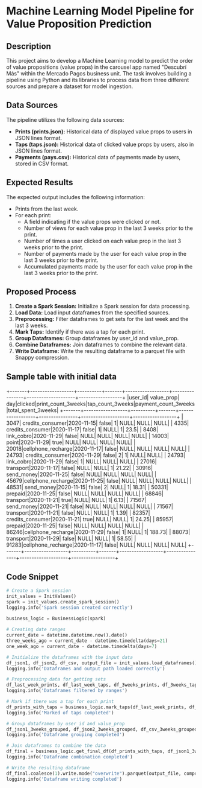 # **Machine Learning Model Pipeline for Value Proposition Prediction**

## **Description**

This project aims to develop a Machine Learning model to predict the order of value propositions (value props) in the carousel app named "Descubrí Más" within the Mercado Pagos business unit. The task involves building a pipeline using Python and its libraries to process data from three different sources and prepare a dataset for model ingestion.

## **Data Sources**

The pipeline utilizes the following data sources:

- **Prints (prints.json):** Historical data of displayed value props to users in JSON lines format.
- **Taps (taps.json):** Historical data of clicked value props by users, also in JSON lines format.
- **Payments (pays.csv):** Historical data of payments made by users, stored in CSV format.

## **Expected Results**

The expected output includes the following information:

- Prints from the last week.
- For each print:
    - A field indicating if the value props were clicked or not.
    - Number of views for each value prop in the last 3 weeks prior to the print.
    - Number of times a user clicked on each value prop in the last 3 weeks prior to the print.
    - Number of payments made by the user for each value prop in the last 3 weeks prior to the print.
    - Accumulated payments made by the user for each value prop in the last 3 weeks prior to the print.

## **Proposed Process**

1. **Create a Spark Session:** Initialize a Spark session for data processing.
2. **Load Data:** Load input dataframes from the specified sources.
3. **Preprocessing:** Filter dataframes to get sets for the last week and the last 3 weeks.
4. **Mark Taps:** Identify if there was a tap for each print.
5. **Group Dataframes:** Group dataframes by user_id and value_prop.
6. **Combine Dataframes:** Join dataframes to combine the relevant data.
7. **Write Dataframe:** Write the resulting dataframe to a parquet file with Snappy compression.

## Sample table with initial data
+-------+------------------+----------+-------+------------------+----------------+--------------------+------------------+
|user_id|        value_prop|       day|clicked|print_count_3weeks|tap_count_3weeks|payment_count_3weeks|total_spent_3weeks|
+-------+------------------+----------+-------+------------------+----------------+--------------------+------------------+
|   3047|  credits_consumer|2020-11-15|  false|                 1|            NULL|                NULL|              NULL|
|   4335|  credits_consumer|2020-11-17|  false|                 1|            NULL|                   1|              23.5|
|   8408|        link_cobro|2020-11-29|  false|              NULL|            NULL|                NULL|              NULL|
|  14003|             point|2020-11-29|   true|              NULL|            NULL|                NULL|              NULL|
|  20018|cellphone_recharge|2020-11-17|  false|              NULL|            NULL|                NULL|              NULL|
|  24793|  credits_consumer|2020-11-29|  false|                 2|               1|                NULL|              NULL|
|  24793|        link_cobro|2020-11-29|  false|                 1|            NULL|                NULL|              NULL|
|  27016|         transport|2020-11-17|  false|              NULL|            NULL|                   1|             21.22|
|  30916|        send_money|2020-11-25|  false|              NULL|            NULL|                NULL|              NULL|
|  45679|cellphone_recharge|2020-11-25|  false|              NULL|            NULL|                NULL|              NULL|
|  48531|        send_money|2020-11-15|  false|                 2|            NULL|                   1|             18.31|
|  50331|           prepaid|2020-11-25|  false|              NULL|            NULL|                NULL|              NULL|
|  68846|         transport|2020-11-21|   true|              NULL|            NULL|                   1|              6.13|
|  71567|        send_money|2020-11-21|  false|              NULL|            NULL|                NULL|              NULL|
|  71567|         transport|2020-11-21|  false|              NULL|            NULL|                   1|              1.39|
|  82357|  credits_consumer|2020-11-21|   true|              NULL|            NULL|                   1|             24.25|
|  85957|           prepaid|2020-11-25|  false|              NULL|            NULL|                NULL|              NULL|
|  86246|cellphone_recharge|2020-11-29|  false|                 1|            NULL|                   1|            188.73|
|  88073|         transport|2020-11-29|  false|              NULL|            NULL|                   1|             58.55|
|  91283|cellphone_recharge|2020-11-17|  false|              NULL|            NULL|                NULL|              NULL|
+-------+------------------+----------+-------+------------------+----------------+--------------------+------------------+

## Code Snippet

```python
# Create a Spark session
init_values = InitValues()
spark = init_values.create_spark_session()
logging.info('Spark session created correctly')

business_logic = BusinessLogic(spark)
        
# Creating date ranges
current_date = datetime.datetime.now().date()
three_weeks_ago = current_date - datetime.timedelta(days=21)
one_week_ago = current_date - datetime.timedelta(days=7)

# Initialize the dataframes with the input data
df_json1, df_json2, df_csv, output_file = init_values.load_dataframes()
logging.info('Dataframes and output path loaded correctly')

# Preprocessing data for getting sets
df_last_week_prints, df_last_week_taps, df_3weeks_prints, df_3weeks_taps, df_3weeks_pays = business_logic.filter_by_week(df_json1, df_json2, df_csv, one_week_ago, three_weeks_ago)
logging.info('Dataframes filtered by ranges')

# Mark if there was a tap for each print
df_prints_with_taps = business_logic.mark_taps(df_last_week_prints, df_last_week_taps)
logging.info('Marked of taps completed')

# Group dataframes by user_id and value_prop
df_json1_3weeks_grouped, df_json2_3weeks_grouped, df_csv_3weeks_grouped = business_logic.group_by_user_id_value_prop(df_3weeks_prints, df_3weeks_taps, df_3weeks_pays)
logging.info('Dataframe grouping completed')

# Join dataframes to combine the data
df_final = business_logic.get_final_df(df_prints_with_taps, df_json1_3weeks_grouped, df_json2_3weeks_grouped, df_csv_3weeks_grouped)
logging.info('Dataframe combination completed')

# Write the resulting dataframe
df_final.coalesce(1).write.mode("overwrite").parquet(output_file, compression="snappy")
logging.info('Dataframe writing completed')

```
